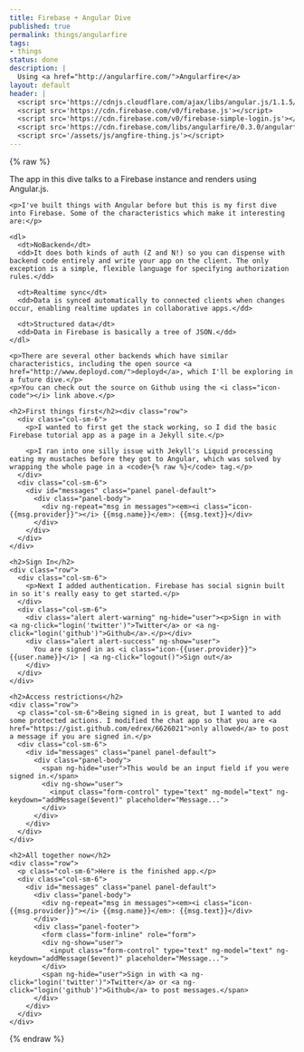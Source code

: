 ```yaml
---
title: Firebase + Angular Dive
published: true
permalink: things/angularfire
tags:
- things
status: done
description: |
  Using <a href="http://angularfire.com/">Angularfire</a>
layout: default
header: |
  <script src='https://cdnjs.cloudflare.com/ajax/libs/angular.js/1.1.5/angular.js'></script>
  <script src='https://cdn.firebase.com/v0/firebase.js'></script>
  <script src='https://cdn.firebase.com/v0/firebase-simple-login.js'></script>
  <script src='https://cdn.firebase.com/libs/angularfire/0.3.0/angularfire.js'></script>
  <script src='/assets/js/angfire-thing.js'></script>
---
```

<div ng-app="myapp">
{% raw %}
  <div ng-controller="MyController">
    <p>The app in this dive talks to a Firebase instance and renders using Angular.js.</p>

    <p>I've built things with Angular before but this is my first dive into Firebase. Some of the characteristics which make it interesting are:</p>
      
    <dl>
      <dt>NoBackend</dt>
      <dd>It does both kinds of auth (Z and N!) so you can dispense with backend code entirely and write your app on the client. The only exception is a simple, flexible language for specifying authorization rules.</dd>
    
      <dt>Realtime sync</dt>
      <dd>Data is synced automatically to connected clients when changes occur, enabling realtime updates in collaborative apps.</dd>
    
      <dt>Structured data</dt>
      <dd>Data in Firebase is basically a tree of JSON.</dd>
    </dl>      
    
    <p>There are several other backends which have similar characteristics, including the open source <a href="http://www.deployd.com/">deployd</a>, which I'll be exploring in a future dive.</p>
    <p>You can check out the source on Github using the <i class="icon-code"></i> link above.</p>
  
    <h2>First things first</h2><div class="row">
      <div class="col-sm-6">
        <p>I wanted to first get the stack working, so I did the basic Firebase tutorial app as a page in a Jekyll site.</p>
        
        <p>I ran into one silly issue with Jekyll's Liquid processing eating my mustaches before they got to Angular, which was solved by wrapping the whole page in a <code>{% raw %}</code> tag.</p>
      </div>
      <div class="col-sm-6">
        <div id="messages" class="panel panel-default">
          <div class="panel-body">
            <div ng-repeat="msg in messages"><em><i class="icon-{{msg.provider}}"></i> {{msg.name}}</em>: {{msg.text}}</div>
          </div>
        </div>
      </div>
    </div>

    <h2>Sign In</h2>
    <div class="row">
      <div class="col-sm-6">
        <p>Next I added authentication. Firebase has social signin built in so it's really easy to get started.</p>
      </div>
      <div class="col-sm-6">
        <div class="alert alert-warning" ng-hide="user"><p>Sign in with  <a ng-click="login('twitter')">Twitter</a> or <a ng-click="login('github')">Github</a>.</p></div>
        <div class="alert alert-success" ng-show="user">
          You are signed in as <i class="icon-{{user.provider}}"> {{user.name}}</i> | <a ng-click="logout()">Sign out</a>
        </div>
      </div>
    </div>

    <h2>Access restrictions</h2>
    <div class="row">
      <p class="col-sm-6">Being signed in is great, but I wanted to add some protected actions. I modified the chat app so that you are <a href="https://gist.github.com/edrex/6626021">only allowed</a> to post a message if you are signed in.</p>
      <div class="col-sm-6">
        <div id="messages" class="panel panel-default">
          <div class="panel-body">
            <span ng-hide="user">This would be an input field if you were signed in.</span>
            <div ng-show="user">
              <input class="form-control" type="text" ng-model="text" ng-keydown="addMessage($event)" placeholder="Message...">
            </div>
          </div>
        </div>
      </div>
    </div>

    <h2>All together now</h2>
    <div class="row">
      <p class="col-sm-6">Here is the finished app.</p>
      <div class="col-sm-6">
        <div id="messages" class="panel panel-default">
          <div class="panel-body">
            <div ng-repeat="msg in messages"><em><i class="icon-{{msg.provider}}"></i> {{msg.name}}</em>: {{msg.text}}</div>
          </div>
          <div class="panel-footer">
            <form class="form-inline" role="form">
            <div ng-show="user">
              <input class="form-control" type="text" ng-model="text" ng-keydown="addMessage($event)" placeholder="Message...">
            </div>
            <span ng-hide="user">Sign in with <a ng-click="login('twitter')">Twitter</a> or <a ng-click="login('github')">Github</a> to post messages.</span>
          </div>
        </div>
      </div>
    </div>
  </div>
{% endraw %}
</div>
